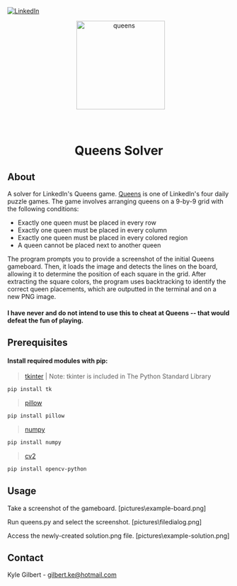 [![LinkedIn][linkedin-badge]][linkedin-url]

<div align="center">
  <a href="https://www.linkedin.com/games/queens/" />
    <img alt="queens" height="200px" src="https://static.licdn.com/aero-v1/sc/h/6uvsjtqx2j32uh1a803qygh5y">
  </a>
</div>

<h1>
<p align= "center">
    <br>Queens Solver
</h1>


## About

A solver for LinkedIn's Queens game. [Queens] is one of LinkedIn's four daily puzzle games. The game involves arranging queens on a 9-by-9 grid with the following conditions:

- Exactly one queen must be placed in every row
- Exactly one queen must be placed in every column
- Exactly one queen must be placed in every colored region
- A queen cannot be placed next to another queen

The program prompts you to provide a screenshot of the initial Queens gameboard. Then, it loads the image and detects the lines on the board, allowing it to determine the position of each square in the grid. After extracting the square colors, the program uses backtracking to identify the correct queen placements, which are outputted in the terminal and on a new PNG image.

#### I have never and do not intend to use this to cheat at Queens -- that would defeat the fun of playing.

## Prerequisites

#### Install required modules with pip:

> [tkinter]
| Note: tkinter is included in The Python Standard Library

```sh
pip install tk
```

> [pillow]

```sh
pip install pillow
```

> [numpy]

```sh
pip install numpy
```

> [cv2]

```sh
pip install opencv-python
```

## Usage

Take a screenshot of the gameboard.
[pictures\example-board.png]

Run queens.py and select the screenshot.
[pictures\filedialog.png]

Access the newly-created solution.png file.
[pictures\example-solution.png]

## Contact

Kyle Gilbert - gilbert.ke@hotmail.com


<!-- Link Definitions -->
[linkedin-badge]: https://img.shields.io/badge/LinkedIn-0077B5?style=for-the-badge&logo=linkedin&logoColor=white
[linkedin-url]: https://www.linkedin.com/in/kylegilbertpsu/
[pillow]: https://pypi.org/project/pillow/
[numpy]: https://numpy.org/install/
[cv2]: https://pypi.org/project/opencv-python/
[tkinter]: https://docs.python.org/3/library/tkinter.html
[Queens]: https://www.linkedin.com/games/queens/